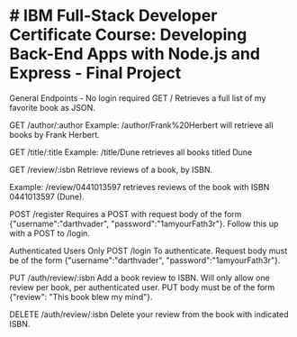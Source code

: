 # # IBM Full-Stack Developer Certificate Course: Developing Back-End Apps with Node.js and Express - Final Project

General Endpoints - No login required
GET /
Retrieves a full list of my favorite book as JSON.

GET /author/:author
Example: /author/Frank%20Herbert will retrieve all books by Frank Herbert.

GET /title/:title
Example: /title/Dune retrieves all books titled Dune

GET /review/:isbn
Retrieve reviews of a book, by ISBN.

Example: /review/0441013597 retrieves reviews of the book with ISBN 0441013597 (Dune).

POST /register
Requires a POST with request body of the form {"username":"darthvader", "password":"1amyourFath3r"}. Follow this up with a POST to /login.

Authenticated Users Only
POST /login
To authenticate. Request body must be of the form {"username":"darthvader", "password":"1amyourFath3r"}.

PUT /auth/review/:isbn
Add a book review to ISBN. Will only allow one review per book, per authenticated user. PUT body must be of the form {"review": "This book blew my mind"}.

DELETE /auth/review/:isbn
Delete your review from the book with indicated ISBN.
